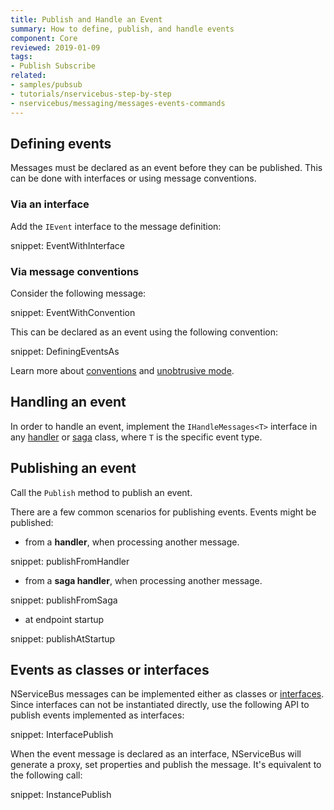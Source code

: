 ```yaml
---
title: Publish and Handle an Event
summary: How to define, publish, and handle events
component: Core
reviewed: 2019-01-09
tags:
- Publish Subscribe
related:
- samples/pubsub
- tutorials/nservicebus-step-by-step
- nservicebus/messaging/messages-events-commands
---
```



## Defining events

Messages must be declared as an event before they can be published. This can be done with interfaces or using message conventions.


### Via an interface

Add the `IEvent` interface to the message definition:

snippet: EventWithInterface


### Via message conventions

Consider the following message:

snippet: EventWithConvention

This can be declared as an event using the following convention:

snippet: DefiningEventsAs

Learn more about [conventions](/nservicebus/messaging/conventions.md) and [unobtrusive mode](/nservicebus/messaging/unobtrusive-mode.md).


## Handling an event

In order to handle an event, implement the `IHandleMessages<T>` interface in any [handler](/nservicebus/handlers) or [saga](/nservicebus/sagas) class, where `T` is the specific event type.


## Publishing an event

Call the `Publish` method to publish an event. 

There are a few common scenarios for publishing events. Events might be published:

- from a **handler**, when processing another message.

snippet: publishFromHandler

- from a **saga handler**, when processing another message.

snippet: publishFromSaga

- at endpoint startup

snippet: publishAtStartup


## Events as classes or interfaces

NServiceBus messages can be implemented either as classes or [interfaces](/nservicebus/messaging/messages-as-interfaces.md). Since interfaces can not be instantiated directly, use the following API to publish events implemented as interfaces:

snippet: InterfacePublish

When the event message is declared as an interface, NServiceBus will generate a proxy, set properties and publish the message. It's equivalent to the following call:

snippet: InstancePublish